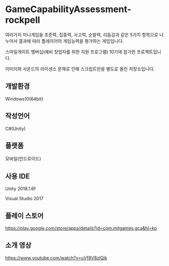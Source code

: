 # GameCapabilityAssessment-rockpell

여러가지 미니게임을 조준력, 집중력, 사고력, 순발력, 리듬감과 같은 5가지 항목으로 나누어서 결과에 따라 플레이어의 게임능력을 평가하는 게임입니다.

스마일게이트 멤버십(예비 창업자를 위한 지원 프로그램) 10기에 참가한 프로젝트입니다.

이미지와 사운드의 라이센스 문제로 인해 스크립트만을 별도로 올린 저장소입니다.

## 개발환경
Windows10(64bit)

## 작성언어
C#(Unity)

## 플랫폼
모바일(안드로이드)

## 사용 IDE
Unity 2018.1.6f

Visual Studio 2017

## 플레이 스토어
<https://play.google.com/store/apps/details?id=com.mitgames.gca&hl=ko>

## 소개 영상
<https://www.youtube.com/watch?v=uVf8V8zlQik>
